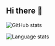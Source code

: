 ## Hi there 👋

![GitHub stats](https://github-readme-stats.vercel.app/api?username=x2bool)

![Language stats](https://github-readme-stats.vercel.app/api/top-langs/?username=x2bool&langs_count=10&layout=compact)
